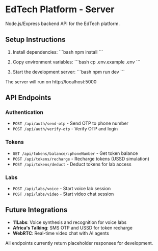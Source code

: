 # EdTech Platform - Server

Node.js/Express backend API for the EdTech platform.

## Setup Instructions

1. Install dependencies:
\`\`\`bash
npm install
\`\`\`

2. Copy environment variables:
\`\`\`bash
cp .env.example .env
\`\`\`

3. Start the development server:
\`\`\`bash
npm run dev
\`\`\`

The server will run on http://localhost:5000

## API Endpoints

### Authentication
- `POST /api/auth/send-otp` - Send OTP to phone number
- `POST /api/auth/verify-otp` - Verify OTP and login

### Tokens
- `GET /api/tokens/balance/:phoneNumber` - Get token balance
- `POST /api/tokens/recharge` - Recharge tokens (USSD simulation)
- `POST /api/tokens/deduct` - Deduct tokens for lab access

### Labs
- `POST /api/labs/voice` - Start voice lab session
- `POST /api/labs/video` - Start video chat session

## Future Integrations

- **11Labs**: Voice synthesis and recognition for voice labs
- **Africa's Talking**: SMS OTP and USSD for token recharge
- **WebRTC**: Real-time video chat with AI agents

All endpoints currently return placeholder responses for development.
